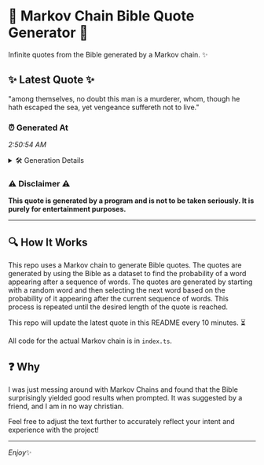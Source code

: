 # 📖 Markov Chain Bible Quote Generator 📖

Infinite quotes from the Bible generated by a Markov chain. ✨

## ✨ Latest Quote ✨
"among themselves, no doubt this man is a murderer, whom, though he hath escaped the sea, yet vengeance suffereth not to live."

### ⏰ Generated At
*2:50:54 AM*

<details>
    <summary>🛠️ Generation Details</summary>
    <p>
        <strong>🌱 Seed:</strong> among<br>
        <strong>🔄 Iterations:</strong> 21<br>
        <strong>📜 Context History:</strong><br>[ among ]: themselves,<br>[ among, themselves, ]: no<br>[ among, themselves,, no ]: doubt<br>[ among, themselves,, no, doubt ]: this<br>[ among, themselves,, no, doubt, this ]: man<br>[ among, themselves,, no, doubt, this, man ]: is<br>[ themselves,, no, doubt, this, man, is ]: a<br>[ no, doubt, this, man, is, a ]: murderer,<br>[ doubt, this, man, is, a, murderer, ]: whom,<br>[ this, man, is, a, murderer,, whom, ]: though<br>[ man, is, a, murderer,, whom,, though ]: he<br>[ is, a, murderer,, whom,, though, he ]: hath<br>[ a, murderer,, whom,, though, he, hath ]: escaped<br>[ murderer,, whom,, though, he, hath, escaped ]: the<br>[ whom,, though, he, hath, escaped, the ]: sea,<br>[ though, he, hath, escaped, the, sea, ]: yet<br>[ he, hath, escaped, the, sea,, yet ]: vengeance<br>[ hath, escaped, the, sea,, yet, vengeance ]: suffereth<br>[ escaped, the, sea,, yet, vengeance, suffereth ]: not<br>[ the, sea,, yet, vengeance, suffereth, not ]: to<br>[ sea,, yet, vengeance, suffereth, not, to ]: live.<br>
    </p>
</details>

### ⚠️ Disclaimer ⚠️
**This quote is generated by a program and is not to be taken seriously. It is purely for entertainment purposes.**

---

## 🔍 How It Works

This repo uses a Markov chain to generate Bible quotes. The quotes are generated by using the Bible as a dataset to find the probability of a word appearing after a sequence of words. The quotes are generated by starting with a random word and then selecting the next word based on the probability of it appearing after the current sequence of words. This process is repeated until the desired length of the quote is reached.

This repo will update the latest quote in this README every 10 minutes. ⏳

All code for the actual Markov chain is in `index.ts`.

## ❓ Why

I was just messing around with Markov Chains and found that the Bible surprisingly yielded good results when prompted. 
It was suggested by a friend, and I am in no way christian.

Feel free to adjust the text further to accurately reflect your intent and experience with the project!

---

*Enjoy*✨

